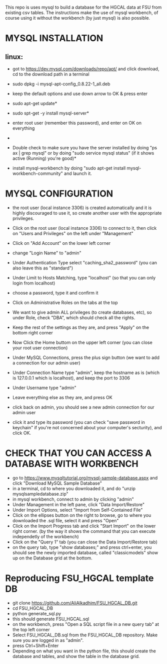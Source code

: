 This repo is uses mysql to build a database for the HGCAL data at FSU from existing csv tables. The instructions make the use of mysql workbench, of course using it without the workbench (by just mysql) is also possible.


# MYSQL INSTALLATION
## linux: 
* got to https://dev.mysql.com/downloads/repo/apt/ and click download, cd to the download path in a terminal

* sudo dpkg -i mysql-apt-config_0.8.22-1_all.deb

* keep the default options and use down arrow to OK & press enter

* sudo apt-get update* 
* sudo spt-get -y install mysql-server* 
* enter root user (remember this password), and enter on OK on everything
* 
* Double check to make sure you have the server installed by doing "ps ax | grep mysql" or by doing "sudo service mysql status" (if it shows active (Running) you're good)* 
* install mysql-workbench by doing "sudo apt-get install mysql-workbench-community" and launch it. 
# MYSQL CONFIGURATION
* the root user (local instance 3306) is created automatically and it is highly discouraged to use it, so create another user with the appropriate privileges.

* Click on the root user (local instance 3306) to connect to it, then click on "Users and Privileges" on the left under "Management"
* Click on "Add Account" on the lower left corner
* change "Login Name" to "admin"
* Under Authentication Type select "caching_sha2_password" (you can also leave this as "standard") 
* Under Limit to Hosts Matching, type "localhost" (so that you can only login from localhost)
* choose a password, type it and confirm it
* Click on Administrative Roles on the tabs at the top
* We want to give admin ALL privileges (to create databases, etc), so under Role, check "DBA", which should check all the rights.
* Keep the rest of the settings as they are, and press "Apply" on the bottom right corner
* Now Click the Home buttom on the upper left corner (you can close your root user connection)
* Under MySQL Connections, press the plus sign button (we want to add a connection for our admin user)
* Under Connection Name type "admin", keep the hostname as is (which is 127.0.0.1 which is localhost), and keep the port to 3306
* Under Username type "admin"
* Leave everything else as they are, and press OK
* click back on admin, you should see a new admin connection for our admin user
* click it and type its password (you can check "save password in keychain" if you're not concerned about your computer's secturity), and click OK. 
# CHECK THAT YOU CAN ACCESS A DATABASE WITH WORKBENCH

* go to https://www.mysqltutorial.org/mysql-sample-database.aspx and click "Download MySQL Sample Database" 
* in a terminal, cd to where you downloaded it, and do "unzip mysqlsampledatabase.zip"
* in mysql workbench, connect to admin by clicking "admin"
* Under Management in the left pane, click "Data Import/Restore"
* Under Import Options, select "Import from Self-Contained File"
* Click on the ellipses button on the right to browse, go to where you downloaded the .sql file, select it and press "Open"
* Click on the Import Progress tab and click "Start Import" on the lower right corner. (by the way it shows the command that you can execute independetly of the workbench)
* Click on the "Query 1" tab (you can close the Data Import/Restore tab)
* on the query tab, type "show databases;" and press ctrl+enter, you should see the newly imported database, called "classicmodels" show up on the Database grid at the bottom. 
# Reproducing FSU_HGCAL template DB
* git clone https://github.com/AliAlkadhim/FSU_HGCAL_DB.git
* cd FSU_HGCAL_DB
* python generate_sql.py
* this should generate FSU_HGCAL.sql
* on the workbench, press "Open a SQL script file in a new query tab" at the top left corner
* Select FSU_HGCAL_DB.sql from the FSU_HGCAL_DB repository. Make sure you are logged in as "admin".
* press Ctrl+Shift+Enter
* Depending on what you want in the python file, this should create the database and tables, and show the table in the database grid.
